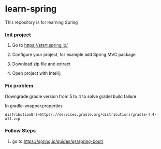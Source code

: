 # learn-spring
This repository is for learning Spring 

### Init project

1. Go to https://start.spring.io/

2. Configure your project, for example add Spring MVC package

3. Download zip file and extract

4. Open project with Intellij 

### Fix problem 

Downgrade gradle version from 5 to 4 to solve gradel build failure

In gradle-wrapper.properties

`distributionUrl=https\://services.gradle.org/distributions/gradle-4.4-all.zip `

### Follow Steps

1. go to https://spring.io/guides/gs/spring-boot/
